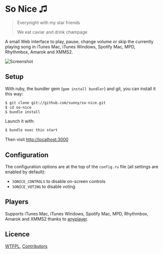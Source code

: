 So Nice ♫
=======

> Everynight with my star friends
>
> We eat caviar and drink champage

A small Web interface to play, pause, change volume or skip the currently
playing song in iTunes Mac, iTunes Windows, Spotify Mac, MPD, Rhythmbox, Amarok and XMMS2.

![Screenshot](https://github.com/sunny/so-nice/raw/gh-pages/screenshot.png)


Setup
-----

With ruby, the bundler gem (`gem install bundler`) and git, you can install it this way:

```bash
$ git clone git://github.com/sunny/so-nice.git
$ cd so-nice
$ bundle install
```

Launch it with:

```bash
$ bundle exec thin start
```

Then visit [http://localhost:3000](http://localhost:3000)


Configuration
-------------

The configuration options are at the top of the `config.ru` file (all settings are enabled by default):

- `SONICE_CONTROLS` to disable on-screen controls
- `SONICE_VOTING` to disable voting

Players
-------

Supports iTunes Mac, iTunes Windows, Spotify Mac, MPD, Rhythmbox, Amarok and XMMS2 thanks to [anyplayer](https://github.com/sunny/anyplayer).

Licence
-------

[WTFPL](http://sam.zoy.org/wtfpl/),
[Contributors](https://github.com/sunny/so-nice/contributors)

